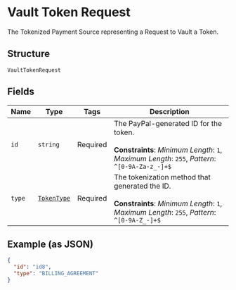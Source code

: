 
# Vault Token Request

The Tokenized Payment Source representing a Request to Vault a Token.

## Structure

`VaultTokenRequest`

## Fields

| Name | Type | Tags | Description |
|  --- | --- | --- | --- |
| `id` | `string` | Required | The PayPal-generated ID for the token.<br><br>**Constraints**: *Minimum Length*: `1`, *Maximum Length*: `255`, *Pattern*: `^[0-9A-Za-z_-]+$` |
| `type` | [`TokenType`](../../doc/models/token-type.md) | Required | The tokenization method that generated the ID.<br><br>**Constraints**: *Minimum Length*: `1`, *Maximum Length*: `255`, *Pattern*: `^[0-9A-Z_-]+$` |

## Example (as JSON)

```json
{
  "id": "id8",
  "type": "BILLING_AGREEMENT"
}
```

